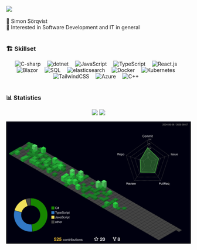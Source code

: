 ![](https://capsule-render.vercel.app/api?type=venom&height=200&color=gradient&text=Hello!&animation=fadeIn&strokeWidth=1&fontColor=212830&stroke=D1D7E0&textBg=false&fontSize=42)

👋 Simon Sörqvist<br/>
👀 Interested in Software Development and IT in general<br/>

#

### 🏗️ Skillset 

<div align="center">
  <img alt="C-sharp" width="45px" src="https://cdn.jsdelivr.net/gh/devicons/devicon/icons/csharp/csharp-original.svg"/>
  <img width="10" />
  <img alt="dotnet" width="45px" src="https://cdn.jsdelivr.net/gh/devicons/devicon@latest/icons/dotnetcore/dotnetcore-original.svg" />
  <img width="10" />
  <img alt="JavaScript" width="45px" src="https://cdn.jsdelivr.net/gh/devicons/devicon/icons/javascript/javascript-original.svg" />
  <img width="10" />
  <img alt="TypeScript" width="45px" src="https://cdn.jsdelivr.net/gh/devicons/devicon/icons/typescript/typescript-original.svg" />
  <img width="10" />
  <img alt="React.js" width="45px" src="https://cdn.jsdelivr.net/gh/devicons/devicon/icons/react/react-original-wordmark.svg" />
  <img width="10" />
  <img alt="Blazor" width="45px" src="https://cdn.jsdelivr.net/gh/devicons/devicon@latest/icons/blazor/blazor-original.svg" />
  <img width="10" />
  <img alt="SQL" width="45px" src="https://cdn.jsdelivr.net/gh/devicons/devicon@latest/icons/azuresqldatabase/azuresqldatabase-original.svg" />
  <img width="10" />
  <img alt="elasticsearch" width="45px" src="https://www.vectorlogo.zone/logos/elastic/elastic-icon.svg" />
  <img width="10" />
  <img alt="Docker" width="45px" src="https://cdn.jsdelivr.net/gh/devicons/devicon@latest/icons/docker/docker-plain-wordmark.svg" />
  <img width="10" />
  <img alt="Kubernetes" width="45px" src="https://cdn.jsdelivr.net/gh/devicons/devicon@latest/icons/kubernetes/kubernetes-original.svg" />
  <img width="10" />
  <img alt="TailwindCSS" width="45px" src="https://cdn.jsdelivr.net/gh/devicons/devicon@latest/icons/tailwindcss/tailwindcss-original.svg" />
  <img width="10" />
  <img alt="Azure" width="45px" src="https://cdn.jsdelivr.net/gh/devicons/devicon@latest/icons/azure/azure-original.svg" />
  <img width="10" />    
  <img alt="C++" width="45px" src="https://cdn.jsdelivr.net/gh/devicons/devicon/icons/cplusplus/cplusplus-original.svg" />
  <img width="10" />
</div>

#

### 📊 Statistics

<div align="center">
  <img src="https://nirzak-streak-stats.vercel.app?user=simon-s-99&theme=github-dark&hide_border=true" />
  <img src="http://github-profile-summary-cards.vercel.app/api/cards/repos-per-language?username=simon-s-99&theme=github_dark" />
</div>

![](./profile-3d-contrib/profile-night-green.svg)

